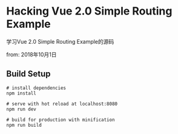 # Hacking Vue 2.0 Simple Routing Example

学习Vue 2.0 Simple Routing Example的源码

from: 2018年10月1日

## Build Setup

```
# install dependencies
npm install

# serve with hot reload at localhost:8080
npm run dev

# build for production with minification
npm run build
```
